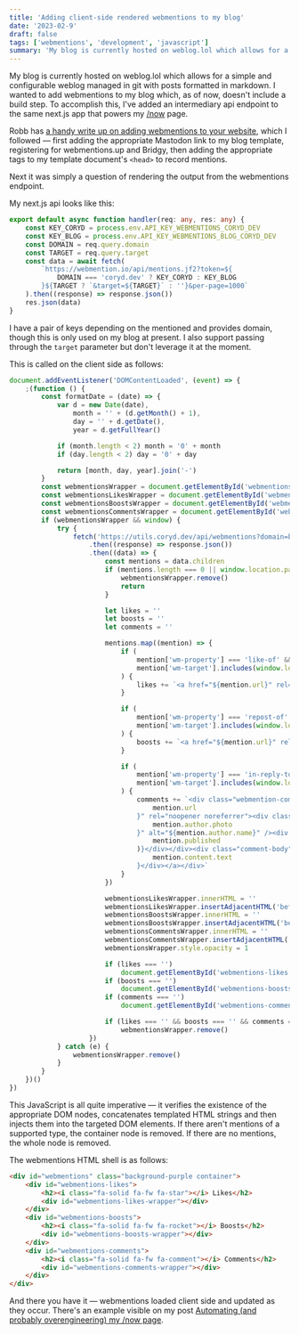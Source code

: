 ```yaml
---
title: 'Adding client-side rendered webmentions to my blog'
date: '2023-02-9'
draft: false
tags: ['webmentions', 'development', 'javascript']
summary: 'My blog is currently hosted on weblog.lol which allows for a simple and configurable weblog managed in git with posts formatted in markdown.'
---
```


My blog is currently hosted on weblog.lol which allows for a simple and configurable weblog managed in git with posts formatted in markdown. I wanted to add webmentions to my blog which, as of now, doesn't include a build step. To accomplish this, I've added an intermediary api endpoint to the same next.js app that powers my [/now](https://coryd.dev/now) page.

Robb has [a handy write up on adding webmentions to your website](https://rknight.me/adding-webmentions-to-your-site/), which I followed — first adding the appropriate Mastodon link to my blog template, registering for webmentions.up and Bridgy, then adding the appropriate tags to my template document's `<head>` to record mentions.

Next it was simply a question of rendering the output from the webmentions endpoint.

My next.js api looks like this:

```typescript
export default async function handler(req: any, res: any) {
    const KEY_CORYD = process.env.API_KEY_WEBMENTIONS_CORYD_DEV
    const KEY_BLOG = process.env.API_KEY_WEBMENTIONS_BLOG_CORYD_DEV
    const DOMAIN = req.query.domain
    const TARGET = req.query.target
    const data = await fetch(
        `https://webmention.io/api/mentions.jf2?token=${
            DOMAIN === 'coryd.dev' ? KEY_CORYD : KEY_BLOG
        }${TARGET ? `&target=${TARGET}` : ''}&per-page=1000`
    ).then((response) => response.json())
    res.json(data)
}
```

I have a pair of keys depending on the mentioned and provides domain, though this is only used on my blog at present. I also support passing through the `target` parameter but don't leverage it at the moment.

This is called on the client side as follows:

```javascript
document.addEventListener('DOMContentLoaded', (event) => {
    ;(function () {
        const formatDate = (date) => {
            var d = new Date(date),
                month = '' + (d.getMonth() + 1),
                day = '' + d.getDate(),
                year = d.getFullYear()

            if (month.length < 2) month = '0' + month
            if (day.length < 2) day = '0' + day

            return [month, day, year].join('-')
        }
        const webmentionsWrapper = document.getElementById('webmentions')
        const webmentionsLikesWrapper = document.getElementById('webmentions-likes-wrapper')
        const webmentionsBoostsWrapper = document.getElementById('webmentions-boosts-wrapper')
        const webmentionsCommentsWrapper = document.getElementById('webmentions-comments-wrapper')
        if (webmentionsWrapper && window) {
            try {
                fetch('https://utils.coryd.dev/api/webmentions?domain=blog.coryd.dev')
                    .then((response) => response.json())
                    .then((data) => {
                        const mentions = data.children
                        if (mentions.length === 0 || window.location.pathname === '/') {
                            webmentionsWrapper.remove()
                            return
                        }

                        let likes = ''
                        let boosts = ''
                        let comments = ''

                        mentions.map((mention) => {
                            if (
                                mention['wm-property'] === 'like-of' &&
                                mention['wm-target'].includes(window.location.href)
                            ) {
                                likes += `<a href="${mention.url}" rel="noopener noreferrer"><img class="avatar" src="${mention.author.photo}" alt="${mention.author.name}" /></a>`
                            }

                            if (
                                mention['wm-property'] === 'repost-of' &&
                                mention['wm-target'].includes(window.location.href)
                            ) {
                                boosts += `<a href="${mention.url}" rel="noopener noreferrer"><img class="avatar" src="${mention.author.photo}" alt="${mention.author.name}" /></a>`
                            }

                            if (
                                mention['wm-property'] === 'in-reply-to' &&
                                mention['wm-target'].includes(window.location.href)
                            ) {
                                comments += `<div class="webmention-comment"><a href="${
                                    mention.url
                                }" rel="noopener noreferrer"><div class="webmention-comment-top"><img class="avatar" src="${
                                    mention.author.photo
                                }" alt="${mention.author.name}" /><div class="time">${formatDate(
                                    mention.published
                                )}</div></div><div class="comment-body">${
                                    mention.content.text
                                }</div></a></div>`
                            }
                        })

                        webmentionsLikesWrapper.innerHTML = ''
                        webmentionsLikesWrapper.insertAdjacentHTML('beforeEnd', likes)
                        webmentionsBoostsWrapper.innerHTML = ''
                        webmentionsBoostsWrapper.insertAdjacentHTML('beforeEnd', boosts)
                        webmentionsCommentsWrapper.innerHTML = ''
                        webmentionsCommentsWrapper.insertAdjacentHTML('beforeEnd', comments)
                        webmentionsWrapper.style.opacity = 1

                        if (likes === '')
                            document.getElementById('webmentions-likes').innerHTML === ''
                        if (boosts === '')
                            document.getElementById('webmentions-boosts').innerHTML === ''
                        if (comments === '')
                            document.getElementById('webmentions-comments').innerHTML === ''

                        if (likes === '' && boosts === '' && comments === '')
                            webmentionsWrapper.remove()
                    })
            } catch (e) {
                webmentionsWrapper.remove()
            }
        }
    })()
})
```

This JavaScript is all quite imperative — it verifies the existence of the appropriate DOM nodes, concatenates templated HTML strings and then injects them into the targeted DOM elements. If there aren't mentions of a supported type, the container node is removed. If there are no mentions, the whole node is removed.

The webmentions HTML shell is as follows:

```html
<div id="webmentions" class="background-purple container">
    <div id="webmentions-likes">
        <h2><i class="fa-solid fa-fw fa-star"></i> Likes</h2>
        <div id="webmentions-likes-wrapper"></div>
    </div>
    <div id="webmentions-boosts">
        <h2><i class="fa-solid fa-fw fa-rocket"></i> Boosts</h2>
        <div id="webmentions-boosts-wrapper"></div>
    </div>
    <div id="webmentions-comments">
        <h2><i class="fa-solid fa-fw fa-comment"></i> Comments</h2>
        <div id="webmentions-comments-wrapper"></div>
    </div>
</div>
```

And there you have it — webmentions loaded client side and updated as they occur. There's an example visible on my post [Automating (and probably overengineering) my /now page](https://blog.coryd.dev/2023/02/automatingandprobablyoverengineeringmy-nowpage#webmentions).
